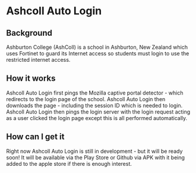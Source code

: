 # Ashcoll Auto Login
## Background
Ashburton College (AshColl) is a school in Ashburton, New Zealand which uses Fortinet to guard its Internet access so students must login to use the restricted internet access.

## How it works

Ashcoll Auto Login first pings the Mozilla captive portal detector - which redirects to the login page of the school. Ashcoll Auto Login then downloads the page - including the session ID which is needed to login. Ashcoll Auto Login then pings the login server with the login request acting as a user clicked the login page except this is all performed automatically.

## How can I get it
Right now Ashcoll Auto Login is still in development - but it will be ready soon!
It will be available via the Play Store or Github via APK with it being added to the apple store if there is enough interest.
